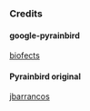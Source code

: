 ### Credits

#### google-pyrainbird
[biofects](https://github.com/biofects/google-pyrainbird)

#### Pyrainbird original
[jbarrancos](https://github.com/jbarrancos/pyrainbird)
